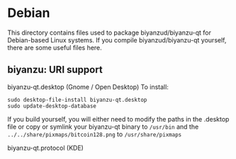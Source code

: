 
Debian
====================
This directory contains files used to package biyanzud/biyanzu-qt
for Debian-based Linux systems. If you compile biyanzud/biyanzu-qt yourself, there are some useful files here.

## biyanzu: URI support ##


biyanzu-qt.desktop  (Gnome / Open Desktop)
To install:

	sudo desktop-file-install biyanzu-qt.desktop
	sudo update-desktop-database

If you build yourself, you will either need to modify the paths in
the .desktop file or copy or symlink your biyanzu-qt binary to `/usr/bin`
and the `../../share/pixmaps/bitcoin128.png` to `/usr/share/pixmaps`

biyanzu-qt.protocol (KDE)

